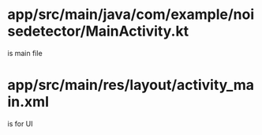 # app/src/main/java/com/example/noisedetector/MainActivity.kt 
is main file

# app/src/main/res/layout/activity_main.xml
is for UI

